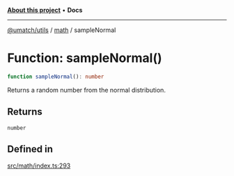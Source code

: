 [**About this project**](../../README.md) • **Docs**

***

[@umatch/utils](../../api.md) / [math](../README.md) / sampleNormal

# Function: sampleNormal()

```ts
function sampleNormal(): number
```

Returns a random number from the normal distribution.

## Returns

`number`

## Defined in

[src/math/index.ts:293](https://github.com/umatch-oficial/utils/blob/main/src/math/index.ts#L293)
